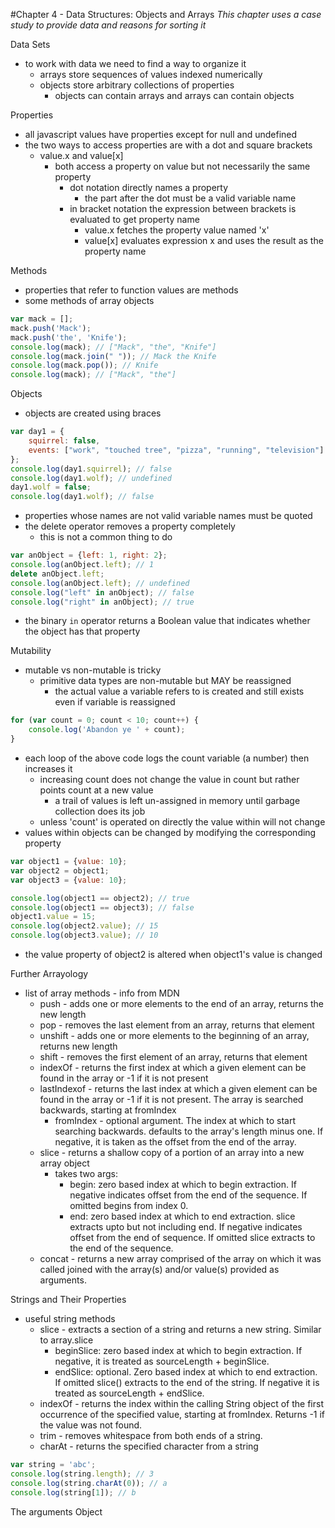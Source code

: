 #Chapter 4 - Data Structures: Objects and Arrays
*This chapter uses a case study to provide data and reasons for sorting it*

Data Sets
- to work with data we need to find a way to organize it
    - arrays store sequences of values indexed numerically
    - objects store arbitrary collections of properties
        - objects can contain arrays and arrays can contain objects

Properties
- all javascript values have properties except for null and undefined
- the two ways to access properties are with a dot and square brackets
    - value.x and value[x]
        - both access a property on value but not necessarily the same property
            - dot notation directly names a property
                - the part after the dot must be a valid variable name
            -  in bracket notation the expression between brackets is evaluated to get property name
                - value.x fetches the property value named 'x'
                - value[x] evaluates expression x and uses the result as the property name

Methods
- properties that refer to function values are methods
- some methods of array objects
```javascript
var mack = [];
mack.push('Mack');
mack.push('the', 'Knife');
console.log(mack); // ["Mack", "the", "Knife"]
console.log(mack.join(" ")); // Mack the Knife
console.log(mack.pop()); // Knife
console.log(mack); // ["Mack", "the"]
```

Objects
- objects are created using braces
```javascript
var day1 = {
    squirrel: false,
    events: ["work", "touched tree", "pizza", "running", "television"]
};
console.log(day1.squirrel); // false
console.log(day1.wolf); // undefined
day1.wolf = false;
console.log(day1.wolf); // false
```
- properties whose names are not valid variable names must be quoted
- the delete operator removes a property completely
    - this is not a common thing to do
```javascript
var anObject = {left: 1, right: 2};
console.log(anObject.left); // 1
delete anObject.left;
console.log(anObject.left); // undefined
console.log("left" in anObject); // false
console.log("right" in anObject); // true
```
- the binary ```in``` operator returns a Boolean value that indicates whether the object has that property

Mutability
- mutable vs non-mutable is tricky
    - primitive data types are non-mutable but MAY be reassigned
        - the actual value a variable refers to is created and still exists even if variable is reassigned
```javascript
for (var count = 0; count < 10; count++) {
    console.log('Abandon ye ' + count);
}
```
- each loop of the above code logs the count variable (a number) then increases it
    - increasing count does not change the value in count but rather points count at a new value
        - a trail of values is left un-assigned in memory until garbage collection does its job
    - unless 'count' is operated on directly the value within will not change
- values within objects can be changed by modifying the corresponding property
```javascript
var object1 = {value: 10};
var object2 = object1;
var object3 = {value: 10};

console.log(object1 == object2); // true
console.log(object1 == object3); // false
object1.value = 15;
console.log(object2.value); // 15
console.log(object3.value); // 10
```
- the value property of object2 is altered when object1's value is changed

Further Arrayology
- list of array methods - info from MDN
    - push - adds one or more elements to the end of an array, returns the new length
    - pop - removes the last element from an array, returns that element
    - unshift - adds one or more elements to the beginning of an array, returns new length
    - shift - removes the first element of an array, returns that element
    - indexOf - returns the first index at which a given element can be found in the array or -1 if it is not present
    - lastIndexof - returns the last index at which a given element can be found in the array or -1 if it is not present. The array is searched backwards, starting at fromIndex
        - fromIndex - optional argument. The index at which to start searching backwards. defaults to the array's length minus one. If negative, it is taken as the offset from the end of the array.
    - slice - returns a shallow copy of a portion of an array into a new array object
        - takes two args:
            - begin: zero based index at which to begin extraction. If negative indicates offset from the end of the sequence. If omitted begins from index 0.
            - end: zero based index at which to end extraction. slice extracts upto but not including end. If negative indicates offset from the end of sequence. If omitted slice extracts to the end of the sequence.
    - concat - returns a new array comprised of the array on which it was called joined with the array(s) and/or value(s) provided as arguments.

Strings and Their Properties
- useful string methods
    - slice - extracts a section of a string and returns a new string. Similar to array.slice
        - beginSlice: zero based index at which to begin extraction. If negative, it is treated as sourceLength + beginSlice.
        - endSlice: optional. Zero based index at which to end extraction. If omitted slice() extracts to the end of the string. If negative it is treated as sourceLength + endSlice.
    - indexOf - returns the index within the calling String object of the first occurrence of the specified value, starting at fromIndex. Returns -1 if the value was not found.
    - trim - removes whitespace from both ends of a string.
    - charAt - returns the specified character from a string
```javascript
var string = 'abc';
console.log(string.length); // 3
console.log(string.charAt(0)); // a
console.log(string[1]); // b
```

The arguments Object
